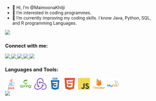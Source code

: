 - 👋 Hi, I’m @MaimoonaKhilji
- 👀 I’m interested in coding programmes.
- 🌱 I’m currently improving my coding skills. I know Java, Python, SQL, and R programming Languages.

<!---
MaimoonaKhilji/MaimoonaKhilji is a ✨ special ✨ repository because its `README.md` (this file) appears on your GitHub profile.
You can click the Preview link to take a look at your changes.
--->
<!-- <img src="https://github-readme-stats.vercel.app/api/top-langs?username=MaimoonaKhilji&theme=dark"/> -->
<img src="https://github-readme-stats.vercel.app/api/top-langs?username=MaimoonaKhilji&layout=compact&theme=dark"/>


### Connect with me:
<a href="https://www.linkedin.com/in/maimoona-khilji/">
    <img height="50" src="https://cdn2.iconfinder.com/data/icons/social-icon-3/512/social_style_3_in-306.png"/>
</a>
<a href="maimoon.khilji@gmail.com">
    <img height="50" src="https://user-images.githubusercontent.com/64362437/187196042-9412563a-ff01-4622-97ea-3463f77490de.png"/>
</a>
<a href="https://www.quora.com/profile/Maimoona-Khilji">
    <img height="50" src="https://user-images.githubusercontent.com/64362437/187198130-cf790c34-935d-4ad8-a25b-c8b5777681be.png"/>
</a>

<a href="https://twitter.com/MaimoonaKhilji">
    <img height="50" src="https://user-images.githubusercontent.com/64362437/187197865-87e0d289-518a-4412-a77e-50fb9d10519a.png"/>
</a>


<a href="https://www.fiverr.com/maimoonakhilji">
    <img height="50" src="https://user-images.githubusercontent.com/64362437/187228968-5408ab2d-227d-4f24-b1c2-b80be66fedb7.png"/>
</a>


### Languages and Tools:

<div>
  <img src="https://github.com/devicons/devicon/blob/master/icons/java/java-original-wordmark.svg" title="Java" alt="Java" width="40" height="40"/>&nbsp;
  <img src="https://github.com/devicons/devicon/blob/master/icons/spring/spring-original-wordmark.svg" title="Spring" alt="Spring" width="40" height="40"/>&nbsp;
  <img src="https://github.com/devicons/devicon/blob/master/icons/redux/redux-original.svg" title="Redux" alt="Redux " width="40" height="40"/>&nbsp;
  <img src="https://github.com/devicons/devicon/blob/master/icons/css3/css3-plain-wordmark.svg"  title="CSS3" alt="CSS" width="40" height="40"/>&nbsp;
  <img src="https://github.com/devicons/devicon/blob/master/icons/html5/html5-original.svg" title="HTML5" alt="HTML" width="40" height="40"/>&nbsp;
  <img src="https://github.com/devicons/devicon/blob/master/icons/javascript/javascript-original.svg" title="JavaScript" alt="JavaScript" width="40" height="40"/>&nbsp;
  <img src="https://github.com/devicons/devicon/blob/master/icons/firebase/firebase-plain-wordmark.svg" title="Firebase" alt="Firebase" width="40" height="40"/>&nbsp;
  <img src="https://github.com/devicons/devicon/blob/master/icons/mysql/mysql-original-wordmark.svg" title="MySQL"  alt="MySQL" width="40" height="40"/>&nbsp;
</div>


<img src="https://github-readme-stats.vercel.app/api?username=MaimoonaKhilji&show_icons=true&theme=dark"/>


